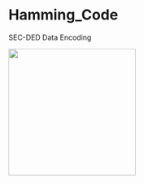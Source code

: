# Hamming_Code
SEC-DED Data Encoding

<img src="https://github.com/abrarrhine/Hamming_Code72_64/blob/main/Hamming%20code.jpg" width=250><br>
